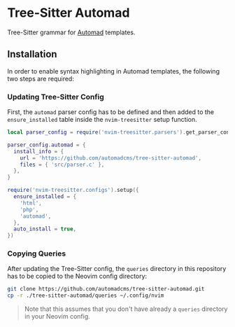 # Tree-Sitter Automad

Tree-Sitter grammar for [Automad](https://automad.org) templates.

## Installation

In order to enable syntax highlighting in Automad templates, the following two steps are required:

### Updating Tree-Sitter Config

First, the `automad` parser config has to be defined and then added to the `ensure_installed` table inside
the `nvim-treesitter` setup function.

```lua
local parser_config = require('nvim-treesitter.parsers').get_parser_configs()

parser_config.automad = {
  install_info = {
    url = 'https://github.com/automadcms/tree-sitter-automad',
    files = { 'src/parser.c' },
  },
}

require('nvim-treesitter.configs').setup({
  ensure_installed = {
    'html',
    'php',
    'automad',
  },
  auto_install = true,
})
```

### Copying Queries

After updating the Tree-Sitter config, the `queries` directory in this repository has to be copied to the
Neovim config directory:

```bash
git clone https://github.com/automadcms/tree-sitter-automad.git
cp -r ./tree-sitter-automad/queries ~/.config/nvim
```

> Note that this assumes that you don't have already a `queries` directory in your Neovim config.
